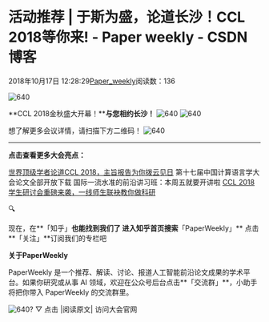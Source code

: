 
# 活动推荐 | 于斯为盛，论道长沙！CCL 2018等你来! - Paper weekly - CSDN博客


2018年10月17日 12:28:29[Paper_weekly](https://me.csdn.net/c9Yv2cf9I06K2A9E)阅读数：136


![640](https://ss.csdn.net/p?https://mmbiz.qpic.cn/mmbiz_gif/VBcD02jFhglfdlFuXF2Emh37AACgOnnRc0heZZnIJhYosIR2tIXYXEZQMs4zJJibKLgPf0MGcLR304oYPULEOug/640)

**CCL 2018金秋盛大开幕！****与您相约长沙！**
![640](https://ss.csdn.net/p?https://mmbiz.qpic.cn/mmbiz_jpg/Ho9WtLMsw4j2wdnvfDodHvWicOEbXZAYszb6YJicLibzPW4dqC29423AeW6PCngib0GV2E5InEBV993wiaJticXeTM0Q/640)
![640](https://ss.csdn.net/p?https://mmbiz.qpic.cn/mmbiz_jpg/Ho9WtLMsw4j2wdnvfDodHvWicOEbXZAYsTqHTHIj0HwMuQQIjzZ5JlvQ84YR9icZve24K9ho5bfqicupUxT3Wr6Mw/640)

想了解更多会议详情，请扫描下方二维码！
![640](https://ss.csdn.net/p?https://mmbiz.qpic.cn/mmbiz_png/Ho9WtLMsw4j70Uo31Y0ZEN8IlxyE1npC431HgBz1WIpEnxasLErbic5pPAXO64NXewqvQG3LS5NNJxicmgxfIOuw/640)

---

**点击查看更多大会亮点：**

[世界顶级学者论道CCL 2018，主旨报告为你拨云见日](http://mp.weixin.qq.com/s?__biz=MzUxODI3MTcwNQ==&mid=2247483963&idx=1&sn=9f0304e4247014ad339c1007787800e1&chksm=f98a258dcefdac9b8ff1f742f64f235f97658c5be76765568674125429469962305c88249a56&scene=21#wechat_redirect)
第十七届中国计算语言学大会论文全部开放下载
国际一流水准的前沿讲习班：本周五就要开讲啦
[CCL 2018学生研讨会重磅来袭，一线师生联袂教你做科研](http://mp.weixin.qq.com/s?__biz=MzUxODI3MTcwNQ==&mid=2247483974&idx=1&sn=95313fbf06dccb277976b1a74a50218c&chksm=f98a25f0cefdace62a9cefbc97b81a2bf9ae1dba30ecb024a2ae4cf24f9c76bd4c3ac087c451&scene=21#wechat_redirect)


🔍

现在，在**「知乎」**也能找到我们了
进入知乎首页搜索**「PaperWeekly」**
点击**「关注」**订阅我们的专栏吧


**关于PaperWeekly**

PaperWeekly 是一个推荐、解读、讨论、报道人工智能前沿论文成果的学术平台。如果你研究或从事 AI 领域，欢迎在公众号后台点击**「交流群」**，小助手将把你带入 PaperWeekly 的交流群里。

![640?](https://ss.csdn.net/p?https://mmbiz.qpic.cn/mmbiz_gif/VBcD02jFhgkXb8A1kiafKxib8NXiaPMU8mQvRWVBtFNic4G5b5GDD7YdwrsCAicOc8kp5tdEOU3x7ufnleSbKkiaj5Dg/640?)
▽ 点击 |阅读原文| 访问大会官网


